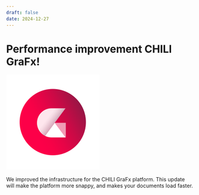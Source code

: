 ```yaml
---
draft: false
date: 2024-12-27
---
```


# Performance improvement CHILI GraFx!

![rn_icon](icon-CHILI-GraFx.svg)

We improved the infrastructure for the CHILI GraFx platform.
This update will make the platform more snappy, and makes your documents load faster.
